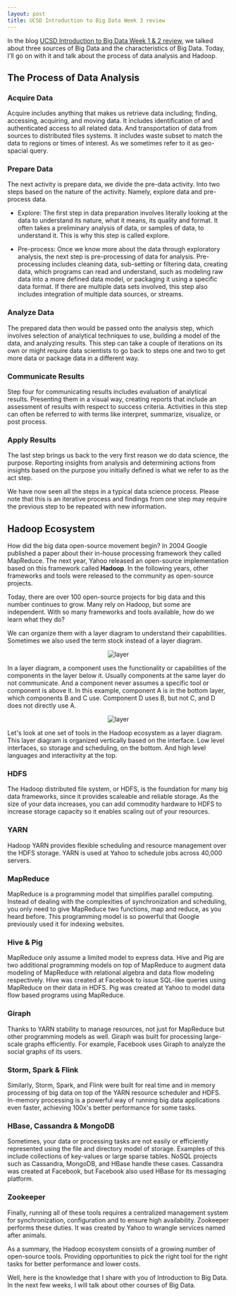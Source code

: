 ```yaml
---
layout: post
title: UCSD Introduction to Big Data Week 3 review
---
```


In the blog [UCSD Introduction to Big Data Week 1 & 2 review][UCSD Introduction to Big Data Week 1 & 2 review],
we talked about three sources of Big Data and the characteristics of Big Data.
Today, I'll go on with it and talk about the process of data analysis and Hadoop.

## The Process of Data Analysis

### Acquire Data

Acquire includes anything that makes us retrieve data including; finding,
accessing, acquiring, and moving data. It includes identification of and
authenticated access to all related data. And transportation of data from
sources to distributed files systems. It includes waste subset to match the data
to regions or times of interest. As we sometimes refer to it as geo-spacial query. 

### Prepare Data

The next activity is prepare data, we divide the pre-data activity. Into two
steps based on the nature of the activity. Namely, explore data and pre-process
data.

- Explore: The first step in data preparation involves literally looking at the
data to understand its nature, what it means, its quality and format. It often
takes a preliminary analysis of data, or samples of data, to understand it. This
is why this step is called explore.

- Pre-process: Once we know more about the data through exploratory analysis,
the next step is pre-processing of data for analysis. Pre-processing includes
cleaning data, sub-setting or filtering data, creating data, which programs can
read and understand, such as modeling raw data into a more defined data model,
or packaging it using a specific data format. If there are multiple data sets
involved, this step also includes integration of multiple data sources, or
streams.

### Analyze Data

The prepared data then would be passed onto the analysis step, which involves
selection of analytical techniques to use, building a model of the data, and
analyzing results. This step can take a couple of iterations on its own or might
require data scientists to go back to steps one and two to get more data or
package data in a different way.

### Communicate Results

Step four for communicating results includes evaluation of analytical results.
Presenting them in a visual way, creating reports that include an assessment of
results with respect to success criteria. Activities in this step can often be
referred to with terms like interpret, summarize, visualize, or post process.

### Apply Results

The last step brings us back to the very first reason we do data science, the
purpose. Reporting insights from analysis and determining actions from insights
based on the purpose you initially defined is what we refer to as the act step.

We have now seen all the steps in a typical data science process. Please note
that this is an iterative process and findings from one step may require the
previous step to be repeated with new information.

## Hadoop Ecosystem

How did the big data open-source movement begin? In 2004 Google published a
paper about their in-house processing framework they called MapReduce. The next
year, Yahoo released an open-source implementation based on this framework
called **Hadoop**. In the following years, other frameworks and tools were
released to the community as open-source projects.

Today, there are over 100 open-source projects for big data and this number
continues to grow. Many rely on Hadoop, but some are independent. With so many
frameworks and tools available, how do we learn what they do?

We can organize them with a layer diagram to understand their capabilities.
Sometimes we also used the term stock instead of a layer diagram. 

<p align="center">
  <img alt="layer" src="{{ site.baseurl }}/images/20170210-layer.png"/>
</p>

In a layer diagram, a component uses the functionality or capabilities of the
components in the layer below it. Usually components at the same layer do not
communicate. And a component never assumes a specific tool or component is above
it. In this example, component A is in the bottom layer, which components B and
C use. Component D uses B, but not C, and D does not directly use A. 

<p align="center">
  <img alt="layer" src="{{ site.baseurl }}/images/20170210-hadoop-ecosystem.png"/>
</p>

Let's look at one set of tools in the Hadoop ecosystem as a layer diagram. This
layer diagram is organized vertically based on the interface. Low level
interfaces, so storage and scheduling, on the bottom. And high level languages
and interactivity at the top.

### HDFS

The Hadoop distributed file system, or HDFS, is the foundation for many big data
frameworks, since it provides scaleable and reliable storage. As the size of
your data increases, you can add commodity hardware to HDFS to increase storage
capacity so it enables scaling out of your resources.

### YARN

Hadoop YARN provides flexible scheduling and resource management over the HDFS
storage. YARN is used at Yahoo to schedule jobs across 40,000 servers.

### MapReduce

MapReduce is a programming model that simplifies parallel computing. Instead of
dealing with the complexities of synchronization and scheduling, you only need
to give MapReduce two functions, map and reduce, as you heard before. This
programming model is so powerful that Google previously used it for indexing
websites.

### Hive & Pig

MapReduce only assume a limited model to express data. Hive and Pig are two
additional programming models on top of MapReduce to augment data modeling of
MapReduce with relational algebra and data flow modeling respectively. Hive was
created at Facebook to issue SQL-like queries using MapReduce on their data in
HDFS. Pig was created at Yahoo to model data flow based programs using MapReduce.

### Giraph

Thanks to YARN stability to manage resources, not just for MapReduce but other
programming models as well. Giraph was built for processing large-scale graphs
efficiently. For example, Facebook uses Giraph to analyze the social graphs of
its users.

### Storm, Spark & Flink

Similarly, Storm, Spark, and Flink were built for real time and in memory
processing of big data on top of the YARN resource scheduler and HDFS. In-memory
processing is a powerful way of running big data applications even faster,
achieving 100x's better performance for some tasks.

### HBase, Cassandra & MongoDB

Sometimes, your data or processing tasks are not easily or efficiently
represented using the file and directory model of storage. Examples of this
include collections of key-values or large sparse tables. NoSQL projects such as
Cassandra, MongoDB, and HBase handle these cases. Cassandra was created at
Facebook, but Facebook also used HBase for its messaging platform.

### Zookeeper

Finally, running all of these tools requires a centralized management system for
synchronization, configuration and to ensure high availability. Zookeeper
performs these duties. It was created by Yahoo to wrangle services named after
animals. 

As a summary, the Hadoop ecosystem consists of a growing number of open-source
tools. Providing opportunities to pick the right tool for the right tasks for
better performance and lower costs.

Well, here is the knowledge that I share with you of Introduction to Big Data.
In the next few weeks, I will talk about other courses of Big Data.

[UCSD Introduction to Big Data Week 1 & 2 review]: https://jingwen-z.github.io/introduction-bd-week1-2
